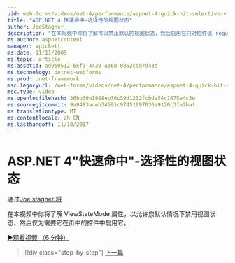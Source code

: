 ```yaml
---
uid: web-forms/videos/net-4/performance/aspnet-4-quick-hit-selective-view-state
title: "ASP.NET 4 快速命中-选择性的视图状态"
author: JoeStagner
description: "在本视频中你将了解可以禁止默认的视图状态，然后启用它只对控件该 requi ViewStateMode 属性..."
ms.author: aspnetcontent
manager: wpickett
ms.date: 11/11/2009
ms.topic: article
ms.assetid: ad960512-65f3-4439-ab68-0862cdd7943e
ms.technology: dotnet-webforms
ms.prod: .net-framework
msc.legacyurl: /web-forms/videos/net-4/performance/aspnet-4-quick-hit-selective-view-state
msc.type: video
ms.openlocfilehash: 36bb39a1988eb76c59d1232fcbda54c1675e4c3e
ms.sourcegitcommit: 9a9483aceb34591c97451997036a9120c3fe2baf
ms.translationtype: MT
ms.contentlocale: zh-CN
ms.lasthandoff: 11/10/2017
---
```

<a name="aspnet-4-quick-hit---selective-view-state"></a>ASP.NET 4"快速命中"-选择性的视图状态
====================
通过[Joe stagner 将](https://github.com/JoeStagner)

在本视频中你将了解 ViewStateMode 属性，以允许您默认情况下禁用视图状态，然后仅为需要它在页中的控件中启用它。

[&#9654;观看视频 （6 分钟）](https://channel9.msdn.com/Blogs/ASP-NET-Site-Videos/aspnet-4-quick-hit-selective-view-state)

>[!div class="step-by-step"]
[下一篇](aspnet-4-quick-hit-easy-state-compression.md)

